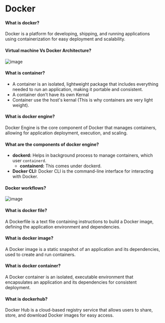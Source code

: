 # Docker

#### What is docker?
Docker is a platform for developing, shipping, and running applications using containerization for easy deployment and scalability.

#### Virtual machine Vs Docker Architecture?

![image](https://github.com/chandankumar994/DevOps-Mastery/assets/15160387/37728611-ea2f-423d-98cd-5225e2096b4e)

#### What is container?
- A container is an isolated, lightweight package that includes everything needed to run an application, making it portable and consistent.
- A container don't have its own Kernal
- Container use the host's kernal (This is why containers are very light weight).

#### What is docker engine?
Docker Engine is the core component of Docker that manages containers, allowing for application deployment, execution, and scaling.

#### What are the components of docker engine?
- **dockerd:** Helps in background process to manage containers, which user `containerd`. 
  - **containerd:** This comes under dockerd.
- **Docker CLI:** Docker CLI is the command-line interface for interacting with Docker.


#### Docker workflows?

![image](https://github.com/chandankumar994/DevOps-Mastery/assets/15160387/08036f53-5f35-4471-a984-a8bf9a63a778)

#### What is docker file?
A Dockerfile is a text file containing instructions to build a Docker image, defining the application environment and dependencies.

#### What is docker image?
A Docker image is a static snapshot of an application and its dependencies, used to create and run containers.

#### What is docker container?
A Docker container is an isolated, executable environment that encapsulates an application and its dependencies for consistent deployment.

#### What is dockerhub?
Docker Hub is a cloud-based registry service that allows users to share, store, and download Docker images for easy access.



